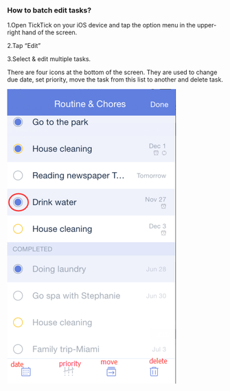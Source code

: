 ### How to batch edit tasks?

1.Open TickTick on your iOS device and tap the option menu in the upper-right hand of the screen.

2.Tap “Edit”

3.Select & edit multiple tasks. 

There are four icons at the bottom of the screen. They are used to change due date, set priority, move the task from this list to another and delete task. 

![](batchedit.png)

